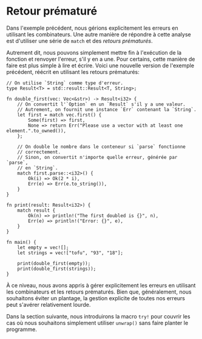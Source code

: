 # Retour prématuré

Dans l'exemple précédent, nous gérions explicitement les erreurs en utilisant les combinateurs. Une autre manière de répondre à cette analyse est d'utiliser une série de `match` et des *retours prématurés*.

Autrement dit, nous pouvons simplement mettre fin à l'exécution de la fonction et renvoyer l'erreur, s'il y en a une. 
Pour certains, cette manière de faire est plus simple à lire et écrire. Voici une nouvelle version de l'exemple précédent, réécrit en utilisant les retours prématurés:

```rust,editable
// On utilise `String` comme type d'erreur.
type Result<T> = std::result::Result<T, String>;

fn double_first(vec: Vec<&str>) -> Result<i32> {
    // On convertit l'`Option` en un `Result` s'il y a une valeur.
    // Autrement, on fournit une instance `Err` contenant la `String`.
    let first = match vec.first() {
        Some(first) => first,
        None => return Err("Please use a vector with at least one element.".to_owned()),
    };

    // On double le nombre dans le conteneur si `parse` fonctionne
    // correctement.
    // Sinon, on convertit n'importe quelle erreur, générée par `parse`,
    // en `String`.
    match first.parse::<i32>() {
        Ok(i) => Ok(2 * i),
        Err(e) => Err(e.to_string()),
    }
}

fn print(result: Result<i32>) {
    match result {
        Ok(n) => println!("The first doubled is {}", n),
        Err(e) => println!("Error: {}", e),
    }
}

fn main() {
    let empty = vec![];
    let strings = vec!["tofu", "93", "18"];

    print(double_first(empty));
    print(double_first(strings));
}

```

À ce niveau, nous avons appris à gérer explicitement les erreurs en utilisant les combinateurs et les retours prématurés. Bien que, généralement, nous souhaitons éviter un plantage, la gestion explicite de toutes nos erreurs peut s'avérer relativement lourde.

Dans la section suivante, nous introduirons la macro `try!` pour couvrir les cas où nous souhaitons simplement utiliser `unwrap()` sans faire planter le programme.
